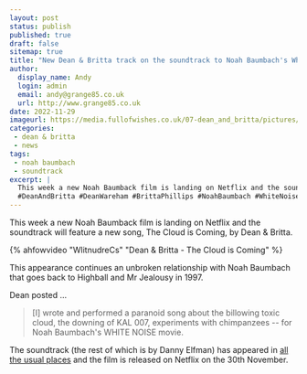 ```yaml
---
layout: post
status: publish
published: true
draft: false
sitemap: true
title: "New Dean & Britta track on the soundtrack to Noah Baumbach's White Noise"
author: 
  display_name: Andy
  login: admin
  email: andy@grange85.co.uk
  url: http://www.grange85.co.uk
date: 2022-11-29
imageurl: https://media.fullofwishes.co.uk/07-dean_and_britta/pictures/white-noise-noah-baumbach-poster.jpg
categories:
 - dean & britta
 - news
tags:
 - noah baumbach
 - soundtrack
excerpt: |
  This week a new Noah Baumback film is landing on Netflix and the soundtrack will feature a new song, The Cloud is Coming, by Dean & Britta.
  #DeanAndBritta #DeanWareham #BrittaPhillips #NoahBaumbach #WhiteNoise 
---
```

This week a new Noah Baumback film is landing on Netflix and the soundtrack will feature a new song, The Cloud is Coming, by Dean & Britta.

{% ahfowvideo "WlitnudreCs" "Dean & Britta - The Cloud is Coming" %}

This appearance continues an unbroken relationship with Noah Baumbach that goes back to Highball and Mr Jealousy in 1997.

Dean posted ...

> [I] wrote and performed a paranoid song about the billowing toxic cloud, the downing of KAL 007, experiments with chimpanzees -- for Noah Baumbach's WHITE NOISE movie.

The soundtrack (the rest of which is by Danny Elfman) has appeared in [all the usual places](https://netflixmusic.ffm.to/whitenoise) and the film is released on Netflix on the 30th November.
